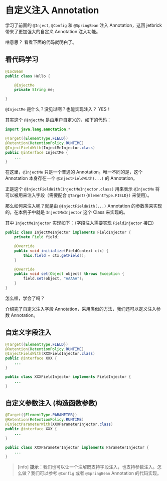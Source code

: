 自定义注入 Annotation
===============================

学习了前面的 `@Inject`, `@Config` 和 `@SpringBean` 注入 Annotation，这回 jetbrick 带来了更加强大的自定义 Annotation 注入功能。

啥意思？ 看看下面的代码就明白了。


看代码学习
--------------------------

```java
@IocBean
public class Hello {

    @InjectMe
    private String me;

}
```

`@InjectMe` 是什么？没见过啊？也能实现注入？ YES！

其实这个 `@InjectMe` 是由用户自定义的，如下的代码：

```java
import java.lang.annotation.*

@Target({ElementType.FIELD})
@Retention(RetentionPolicy.RUNTIME)
@InjectFieldWith(InjectMeInjector.class)
public @interface InjectMe {
	...
}
```

在这里，`@InjectMe` 只是一个普通的 Annotation。唯一不同的是，这个 Annotation 本身存在一个 `@InjectFieldWith(...)` 的 Annotation。

正是这个 `@InjectFieldWith(InjectMeInjector.class)` 用来表示 `@InjectMe` 将可以被用来注入字段（需要配合 `@Target({ElementType.FIELD})` 来使用）。

那么如何来注入呢？就是由 `@InjectFieldWith(...)` Annotation 的参数类来实现的，在本例子中就是 `InjectMeInjector` 这个 Class 来实现的。

其中 `InjectMeInjector` 实现如下：（字段注入需要实现 `FieldInjector` 接口）

```java
public class InjectMeInjector implements FieldInjector {
    private Field field;

    @Override
    public void initialize(FieldContext ctx) {
        this.field = ctx.getField();
    }

    @Override
    public void set(Object object) throws Exception {
        field.set(object, "AAAAA");
    }
}
```

怎么样，学会了吗？

介绍完了自定义注入字段 Annotation，采用类似的方法，我们还可以定义注入参数 Annotation。


自定义字段注入
------------------------

```java
@Target({ElementType.FIELD})
@Retention(RetentionPolicy.RUNTIME)
@InjectFieldWith(XXXFieldInjector.class)
public @interface XXX {
    ...
}

public class XXXFieldInjector implements FieldInjector {
    ...
}
```


自定义参数注入 (构造函数参数)
---------------------------------

```java
@Target({ElementType.PARAMETER})
@Retention(RetentionPolicy.RUNTIME)
@InjectParameterWith(XXXParameterInjector.class)
public @interface XXX {
    ...
}

public class XXXParameterInjector implements ParameterInjector {
    ...
}
```

> [info] **提示**：我们也可以让一个注解既支持字段注入，也支持参数注入。怎么做？我们可以参考 `@Config` 或者 `@SpringBean` Annotation 的代码实现。

